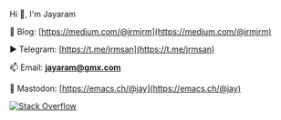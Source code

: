 Hi 👋, I'm Jayaram

📝 Blog: [https://medium.com/@jrmjrm](https://medium.com/@jrmjrm)

▶️ Telegram: [https://t.me/jrmsan](https://t.me/jrmsan)

📫 Email: **jayaram@gmx.com**

🐘 Mastodon: [https://emacs.ch/@jay](https://emacs.ch/@jay)

[![Stack Overflow](https://img.shields.io/badge/-Stackoverflow-FE7A16?logo=stack-overflow&logoColor=white)](https://stackoverflow.com/users/2102830)
